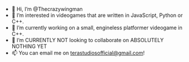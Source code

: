 - 👋 Hi, I’m @Thecrazywingman
- 👀 I’m interested in videogames that are written in JavaScript, Python or C++.
- 🌱 I’m currently working on a small, engineless platformer videogame in C++.
- 💞️ I’m CURRENTLY NOT looking to collaborate on ABSOLUTELY NOTHING YET
- 📫 You can email me on terastudiosofficial@gmail.com!

<!---
Thecrazywingman/Thecrazywingman is a ✨ special ✨ repository because its `README.md` (this file) appears on your GitHub profile.
You can click the Preview link to take a look at your changes.
--->
